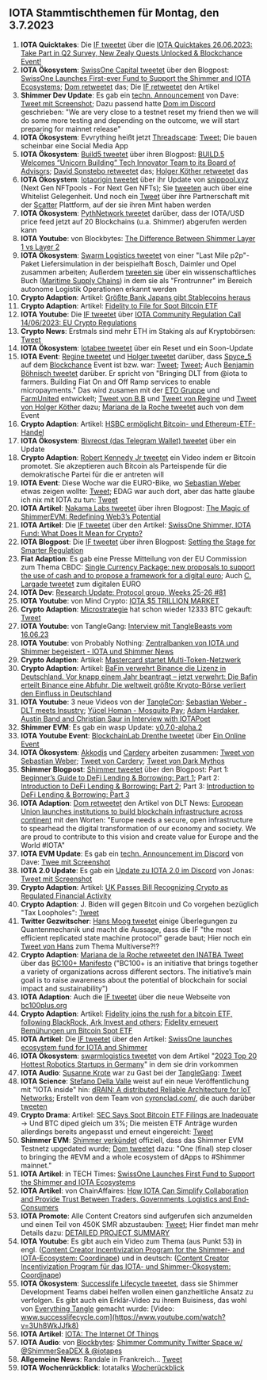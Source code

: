 ## IOTA Stammtischthemen für Montag, den 3.7.2023

1. **IOTA Quicktakes**: Die [IF tweetet](https://twitter.com/iota/status/1673254903832096769?s=20) über die [IOTA Quicktakes 26.06.2023: Take Part in Q2 Survey, New Zealy Quests Unlocked & Blockchance Event!](https://www.youtube.com/watch?v=QXPMVmsCBu8)
2. **IOTA Ökosystem**: [SwissOne Capital tweetet](https://twitter.com/Swissonecapital/status/1673677555235278849?s=20) über den Blogpost: [SwissOne Launches First-ever Fund to Support the Shimmer and IOTA Ecosystems](https://www.prunderground.com/swissone-launches-first-ever-fund-to-support-the-shimmer-and-iota-ecosystems/00311351/); [Dom retweetet](https://twitter.com/DomSchiener/status/1673729851323301896?s=20) das; Die [IF retweetet](https://twitter.com/iota/status/1674357039844163585?s=20) den Artikel
3. **Shimmer Dev Update**: Es gab ein [techn. Announcement](https://discord.com/channels/397872799483428865/800810467928309790/1124005011148513392) von Dave: [Tweet mit Screenshot](https://twitter.com/Vrom14286662/status/1673715411123073025?s=20); Dazu passend hatte [Dom im Discord](https://discord.com/channels/397872799483428865/397872799483428867/1123188939101061130) geschrieben: "We are very close to a testnet reset my friend  then we will do some more testing and depending on the outcome, we will start preparing for mainnet release"
4. **IOTA Ökosystem**: Evvrything heißt jetzt [Threadscape](https://twitter.com/7hreadscape): [Tweet](https://twitter.com/7hreadscape/status/1673683927658012673?s=20); Die bauen scheinbar eine Social Media App
5. **IOTA Ökosystem**: [Build5 tweetet](https://twitter.com/build5tech/status/1673567947128979459?s=20) über ihren Blogpost: [BUILD.5 Welcomes “Unicorn Building” Tech Innovator Team to its Board of Advisors](https://build5.com/blog/unicorn-building/); [David Sonstebo retweetet](https://twitter.com/DavidSonstebo/status/1663469885257555968?s=20) das; [Holger Köther retweetet](https://twitter.com/HolgerKoether/status/1663454777781436416?s=20) das
6. **IOTA Ökosystem**: [Iotaorigin tweetet](https://twitter.com/snippool/status/1673758017198628877?s=20) über ihr Update von [snippool.xyz](https://www.snippool.xyz/) (Next Gen NFTpools - For Next Gen NFTs); Sie [tweeten](https://twitter.com/snippool/status/1673632741257084928?s=20) auch über eine Whitelist Gelegenheit. Und noch ein [Tweet](https://twitter.com/snippool/status/1674683955809857536?s=20) über ihre Partnerschaft mit der [Scatter](https://twitter.com/scatter_art) Plattform, auf der sie ihren Mint haben werden
7. **IOTA Ökosystem**: [PythNetwork tweetet](https://twitter.com/PythNetwork/status/1673330560163360768?s=20) darüber, dass der IOTA/USD price feed jetzt auf 20 Blockchains (u.a. Shimmer) abgerufen werden kann
8. **IOTA Youtube**: von Blockbytes: [The Difference Between Shimmer Layer 1 vs Layer 2](https://www.youtube.com/watch?v=Ml3fAq6g62o)
9. **IOTA Ökosystem**: [Swarm Logistics tweetet](https://twitter.com/SwarmLogistics/status/1673313832196886530?s=20) von einer "Last Mile p2p"-Paket Liefersimulation in der beispielhaft Bosch, Daimler und Opel zusammen arbeiten; Außerdem [tweeten sie](https://twitter.com/SwarmLogistics/status/1673741531465891846?s=20) über ein wissenschaftliches Buch ([Maritime Supply Chains](https://www.sciencedirect.com/book/9780128184219/maritime-supply-chains)) in dem sie als "Frontrunner" im Bereich autonome Logistik Operationen erkannt werden
10. **Crypto Adaption**: Artikel: [Größte Bank Japans gibt Stablecoins heraus](https://bitcoinblog.de/2023/06/27/groesste-bank-japans-gibt-stablecoins-heraus/)
11. **Crypto Adaption**: Artikel: [Fidelity to File for Spot Bitcoin ETF](https://watcher.guru/news/fidelity-to-file-for-spot-bitcoin-etf)
12. **IOTA Youtube**: Die [IF tweetet](https://twitter.com/iota/status/1673783265994371076?s=20) über [IOTA Community Regulation Call 14/06/2023: EU Crypto Regulations](https://www.youtube.com/watch?v=VfRp89KBbRI)
13. **Crypto News**: Erstmals sind mehr ETH im Staking als auf Kryptobörsen: [Tweet](https://twitter.com/LeonWaidmann/status/1673663555772596226?s=20)
14. **IOTA Ökosystem**: [Iotabee tweetet](https://twitter.com/iotabee/status/1673584937306320898?s=20) über ein Reset und ein Soon-Update
15. **IOTA Event**: [Regine tweetet](https://twitter.com/Energine/status/1673301015167131650?s=20) und [Holger tweetet](https://twitter.com/HolgerKoether/status/1673745656018771968?s=20) darüber, dass [Spyce_5](https://twitter.com/SPYCE_5) auf dem [Blockchance](https://twitter.com/Blockchance_) Event ist bzw. war: [Tweet](https://twitter.com/Energine/status/1674346073567928321?s=20); [Tweet](https://twitter.com/Energine/status/1674424623449112579?s=20); Auch [Benjamin Böhnisch tweetet](https://twitter.com/BenBoenisch/status/1674699046185828352?s=20) darüber. Er spricht von "Bringing DLT from @iota to farmers. Building Fiat On and Off Ramp services to enable micropayments." Das wird zusamen mit der [ETO Gruppe](https://twitter.com/EtoGruppe) und [FarmUnited](https://twitter.com/farmunited_GmbH) entwickelt; [Tweet von B.B](https://twitter.com/BenBoenisch/status/1674736161095311360?s=20) und [Tweet von Regine](https://twitter.com/Energine/status/1674695964685225984?s=20) und [Tweet von Holger Köther](https://twitter.com/HolgerKoether/status/1674751849872736257?s=20) dazu; [Mariana de la Roche tweetet](https://twitter.com/Marianadlrw/status/1674724946960891905?s=20) auch von dem Event
16. **Crypto Adaption**: Artikel: [HSBC ermöglicht Bitcoin- und Ethereum-ETF-Handel](https://www.btc-echo.de/schlagzeilen/bitcoin-und-co-hsbc-ermoeglicht-handel-mit-krypto-etfs-166633/)
17. **IOTA Ökosystem**: [Bivreost (das Telegram Wallet) tweetet](https://twitter.com/bivreost/status/1673444857602293761?s=20) über ein Update
18. **Crypto Adaption**: [Robert Kennedy Jr tweetet](https://twitter.com/RobertKennedyJr/status/1673812201457479681?s=20) ein Video indem er Bitcoin promotet. Sie akzeptieren auch Bitcoin als Parteispende für die demokratische Partei für die er antreten will
19. **IOTA Event**: Diese Woche war die EURO-Bike, wo [Sebastian Weber](https://twitter.com/Sebasti65365174) etwas zeigen wollte: [Tweet](https://twitter.com/Sebasti65365174/status/1671388303633907712?s=20); EDAG war auch dort, aber das hatte glaube ich nix mit IOTA zu tun: [Tweet](https://twitter.com/EDAGGroup/status/1672214192227532802?s=20)
20. **IOTA Artikel**: [Nakama Labs tweetet](https://twitter.com/Nakama_Labs/status/1673956259006144513?s=20) über ihren Blogpost: [The Magic of ShimmerEVM: Redefining Web3’s Potential](https://medium.com/@NakamaLabs/the-magic-of-shimmerevm-redefining-web3s-potential-b0c0be3149c4)
21. **IOTA Artikel**: Die [IF tweetet](https://twitter.com/iota/status/1673994656344858625?s=20) über den Artikel: [SwissOne Shimmer, IOTA Fund: What Does It Mean for Crypto?](https://dailycoin.com/swissone-shimmer-iota-fund-what-it-mean-for-crypto/)
22. **IOTA Blogpost**: Die [IF tweetet](https://twitter.com/iota/status/1674039964823166977?s=20) über ihren Blogpost: [Setting the Stage for Smarter Regulation](https://blog.iota.org/setting-the-stage-for-smarter-regulation/)
23. **Fiat Adaption**: Es gab eine Presse Mitteilung von der EU Commission zum Thema CBDC: [Single Currency Package: new proposals to support the use of cash and to propose a framework for a digital euro](https://ec.europa.eu/commission/presscorner/detail/en/ip_23_3501); Auch [C. Largade tweetet](https://twitter.com/Lagarde/status/1674357919989497858?s=20) zum digitalen EURO
24. **IOTA Dev**: [Research Update: Protocol group, Weeks 25-26 #81](https://github.com/iotaledger/research-updates/discussions/81)
25. **IOTA Youtube**: von Mind Crypto: [IOTA $5 TRILLION MARKET](https://www.youtube.com/watch?v=7IeX_vlDZZU)
26. **Crypto Adaption**: [Microstrategie](https://twitter.com/MicroStrategy) hat schon wieder 12333 BTC gekauft: [Tweet](https://twitter.com/BTC_Archive/status/1674076328226635778?s=20)
27. **IOTA Youtube**: von TangleGang: [Interview mit TangleBeasts vom 16.06.23](https://www.youtube.com/watch?v=Rmhf6QTNuFU)
28. **IOTA Youtube**: von Probably Nothing: [Zentralbanken von IOTA und Shimmer begeistert - IOTA und Shimmer News](https://www.youtube.com/watch?v=vJK3jbPi5ks&t=8s)
29. **Crypto Adaption**: Artikel: [Mastercard startet Multi-Token-Netzwerk](https://www.btc-echo.de/schlagzeilen/mastercard-startet-multi-token-netzwerk-166792/)
30. **Crypto Adaption**: Artikel: [BaFin verwehrt Binance die Lizenz in Deutschland. Vor knapp einem Jahr beantragt – jetzt verwehrt: Die Bafin erteilt Binance eine Abfuhr. Die weltweit größte Krypto-Börse verliert den Einfluss in Deutschland](https://www.btc-echo.de/schlagzeilen/bafin-verwehrt-binance-die-lizenz-in-deutschland-166802/)
31. **IOTA Youtube**: 3 neue Videos von der [TangleCon](https://twitter.com/TangleCon): [Sebastian Weber - DLT meets Insustry](https://www.youtube.com/watch?v=Ab4ftyxyRas); [Yücel Homan - Mosquito Pay](https://www.youtube.com/watch?v=RhfD2YDtZbg&t=5s); [Adam Hardaker, Austin Band and Christian Saur in Interview with IOTAPoet](https://www.youtube.com/watch?v=j4yToF1nY8o)
32. **Shimmer EVM**: Es gab ein wasp Update: [v0.7.0-alpha.2](https://github.com/iotaledger/wasp/releases/tag/v0.7.0-alpha.2)
33. **IOTA Youtube Event**: [BlockchainLab Drenthe tweetet](https://twitter.com/BclDrenthe/status/1674360015749099520?s=20) über [Ein Online Event](https://www.youtube.com/watch?v=lHWOpfeXBKY)
34. **IOTA Ökosystem**: [Akkodis](https://twitter.com/akkodis_global) und [Cardery](https://twitter.com/CarderyGmbH) arbeiten zusammen: [Tweet von Sebastian Weber](https://twitter.com/Sebasti65365174/status/1674392877911232514?s=20); [Tweet von Cardery](https://twitter.com/CarderyGmbH); [Tweet von Dark Mythos](https://twitter.com/DarkMythosIOTA/status/1674398357769289728?s=20)
35. **Shimmer Blogpost**: [Shimmer tweetet](https://twitter.com/shimmernet/status/1674402344086192131?s=20) über den Blogpost: Part 1: [Beginner’s Guide to DeFi Lending & Borrowing: Part 1](https://blog.shimmer.network/defi-lending-borrowing-part-1/); Part 2: [Introduction to DeFi Lending & Borrowing: Part 2](https://blog.shimmer.network/defi-lending-borrowing-part-2/); Part 3: [Introduction to DeFi Lending & Borrowing: Part 3](https://blog.shimmer.network/defi-lending-borrowing-part-3/)
36. **IOTA Adaption**: [Dom retweetet](https://twitter.com/DomSchiener/status/1674468356785680385?s=20) den Artikel von DLT News: [European Union launches institutions to build blockchain infrastructure across continent](https://www.dlnews.com/articles/regulation/european-union-scales-blockchain-infrastructure-in-big-push/) mit den Worten: "Europe needs a secure, open infrastructure to spearhead the digital transformation of our economy and society. We are proud to contribute to this vision and create value for Europe and the World #IOTA"
37. **IOTA EVM Update**: Es gab ein [techn. Announcement im Discord](https://discord.com/channels/397872799483428865/800810467928309790/1124005011148513392) von Dave: [Twee mit Screenshot](https://twitter.com/Vrom14286662/status/1674460288526037008?s=20)
38. **IOTA 2.0 Update**: Es gab ein [Update zu IOTA 2.0 im Discord](https://discord.com/channels/397872799483428865/930452985270632498/1123916578090647612) von Jonas: [Tweet mit Screenshot](https://twitter.com/theissler/status/1674459255112445953?s=20)
39. **Crypto Adaption**: Artikel: [UK Passes Bill Recognizing Crypto as Regulated Financial Activity](https://watcher.guru/news/uk-passes-bill-recognizing-crypto-as-regulated-financial-activity)
40. **Crypto Adaption**: J. Biden will gegen Bitcoin und Co vorgehen bezüglich "Tax Loopholes": [Tweet](https://twitter.com/BTC_Archive/status/1674473436280659978?s=20)
41. **Twitter Gezwitscher**: [Hans Moog tweetet](https://twitter.com/hus_qy/status/1674490612437905428?s=20) einige Überlegungen zu Quantenmechanik und  macht die Aussage, dass die IF "the most efficient replicated state machine protocol" gerade baut; Hier noch ein [Tweet von Hans](https://twitter.com/hus_qy/status/1675239171542114305?s=20) zum Thema Multiverse?!?
42. **Crypto Adaption**: [Mariana de la Roche retweetet den INATBA Tweet](https://twitter.com/Marianadlrw/status/1674672310584786945?s=20) über das [BC100+ Manifesto](https://bc100plus.org/) ("BC100+ is an initiative that brings together a variety of organizations across different sectors. The initiative’s main goal is to raise awareness about the potential of blockchain for social impact and sustainability")
43. **IOTA Adaption**: Auch die [IF tweetet](https://twitter.com/iota/status/1674692598173253632?s=20) über die neue Webseite von [bc100plus.org](https://bc100plus.org/)
44. **Crypto Adaption**: Artikel: [Fidelity joins the rush for a bitcoin ETF, following BlackRock, Ark Invest and others](https://www.cnbc.com/2023/06/29/fidelity-joins-the-rush-for-a-bitcoin-etf-following-blackrock-ark-invest-and-others.html); [Fidelity erneuert Bemühungen um Bitcoin Spot ETF](https://www.blocktrainer.de/fidelity-erneuert-bemuehungen-um-bitcoin-spot-etf/?tw)
45. **IOTA Artikel**: Die [IF tweetet](https://twitter.com/iota/status/1674719435716788229?s=20) über den Artikel: [SwissOne launches ecosystem fund for IOTA and Shimmer](https://coinjournal.net/news/swissone-launches-ecosystem-fund-for-iota-and-shimmer/)
46. **IOTA Ökosystem**: [swarmlogistics tweetet](https://twitter.com/SwarmLogistics/status/1674686154031919104?s=20) von dem Artikel "[2023 Top 20 Hottest Robotics Startups in Germany](https://statzon.com/blog/top-15-early-state-robotics-startups-in-germany)" in dem sie drin vorkommen
47. **IOTA Audio**: [Susanne Krote](https://twitter.com/SusanneKrone) war zu Gast bei der [TangleGang](https://twitter.com/GangTangleTalk): [Tweet](https://twitter.com/GangTangleTalk/status/1674741662847840260?s=20)
48. **IOTA Science**: [Stefano Della Valle](https://twitter.com/sdellava) weist auf ein neue Veröffentlichung mit "IOTA inside" hin: [dRAIN: A distributed Reliable Architecture for IoT Networks](https://ieeexplore.ieee.org/document/10168197); Erstellt von dem Team von [cyronclad.com/](https://cyronclad.com), die auch darüber [tweeten](https://twitter.com/cyronclad/status/1674797229037723651?s=20)
49. **Crypto Drama**: Artikel: [SEC Says Spot Bitcoin ETF Filings are Inadequate](https://watcher.guru/news/sec-says-spot-bitcoin-etf-filings-are-inadequate) -> Und BTC diped gleich um 3%; Die meisten ETF Anträge wurden allerdings bereits angepasst und erneut eingereicht: [Tweet](https://twitter.com/FurkanCCTV/status/1674905359897460736?s=20)
50. **Shimmer EVM**: [Shimmer verkündet](https://twitter.com/shimmernet/status/1674785373380292612?s=20) offiziell, dass das Shimmer EVM Testnetz upgedated wurde; [Dom tweetet](https://twitter.com/DomSchiener/status/1674795711664381952?s=20) dazu: "One (final) step closer to bringing the #EVM and a whole ecosystem of dApps to #Shimmer mainnet."
51. **IOTA Artikel**: in TECH Times: [SwissOne Launches First Fund to Support the Shimmer and IOTA Ecosystems](https://www.techtimes.com/articles/293043/20230627/swissone-launches-first-fund-support-shimmer-iota-ecosystems.htm)
52. **IOTA Artikel**: von ChainAffaires: [How IOTA Can Simplify Collaboration and Provide Trust Between Traders, Governments, Logistics and End-Consumers](https://chainaffairs.com/how-iota-can-simplify-collaboration-and-provide-trust-between-traders-governments-logistics-and-end-consumers/)
53. **IOTA Promote**: Alle Content Creators sind aufgerufen sich anzumelden und einen Teil von 450K SMR abzustauben: [Tweet](https://twitter.com/Vrom14286662/status/1675081798798262274?s=20); Hier findet man mehr Details dazu: [DETAILED PROJECT SUMMARY](https://drive.google.com/file/d/137w8Bqlh8VF0b1yPC47YaURzLLK6o93L/view?pli=1)
54. **IOTA Youtube**: Es gibt auch ein Video zum Thema (aus Punkt 53) in engl. ([Content Creator Incentivization Program for the Shimmer- and IOTA-Ecosystem: Coordinape](https://www.youtube.com/watch?v=ZnzJBgNsitI)) und in deutsch: ([Content Creator Incentivization Program für das IOTA- und Shimmer-Ökosystem: Coordinape](https://www.youtube.com/watch?v=ZnzJBgNsitI))
55. **IOTA Ökosystem**: [Successlife Lifecycle tweetet](https://twitter.com/successlifecycl/status/1675214763259834369?s=20), dass sie Shimmer Development Teams dabei helfen wollen einen ganzheitliche Ansatz zu verfolgen. Es gibt auch ein Erklär-Video zu ihrem Buisiness, das wohl von [Everything Tangle](https://www.youtube.com/everythingtangle) gemacht wurde: [Video: www.successlifecycle.com](https://www.youtube.com/watch?v=3Uh8WkJJfk8)
56. **IOTA Artikel**: [IOTA: The Internet Of Things](https://sucryptoz.com/iota-the-internet-of-things/)
57. **IOTA Audio**: von [Blockbytes](https://twitter.com/blockbytescom): [Shimmer Community Twitter Space w/ @ShimmerSeaDEX & @iotapes](https://twitter.com/blockbytescom/status/1675099459452125184?s=20)
58. **Allgemeine News**: Randale in Frankreich... [Tweet](https://twitter.com/SILVERF26971227/status/1675753551174287360?s=20)
59. **IOTA Wochenrückblick**: Iotatalks [Wocherückblick](https://www.iota-talk.com/index.php?article/302-wochenr%C3%BCckblick-vom-25-juni-bis-1-juli-2023/)
